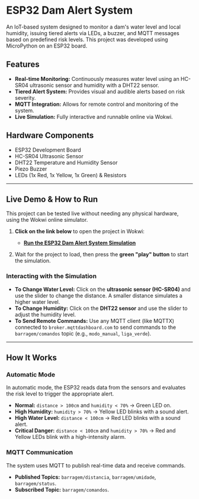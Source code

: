 # ESP32 Dam Alert System

An IoT-based system designed to monitor a dam's water level and local humidity, issuing tiered alerts via LEDs, a buzzer, and MQTT messages based on predefined risk levels. This project was developed using MicroPython on an ESP32 board.


## Features

-   **Real-time Monitoring:** Continuously measures water level using an HC-SR04 ultrasonic sensor and humidity with a DHT22 sensor.
-   **Tiered Alert System:** Provides visual and audible alerts based on risk severity.
-   **MQTT Integration:** Allows for remote control and monitoring of the system.
-   **Live Simulation:** Fully interactive and runnable online via Wokwi.

## Hardware Components

-   ESP32 Development Board
-   HC-SR04 Ultrasonic Sensor
-   DHT22 Temperature and Humidity Sensor
-   Piezo Buzzer
-   LEDs (1x Red, 1x Yellow, 1x Green) & Resistors

---

## Live Demo & How to Run

This project can be tested live without needing any physical hardware, using the Wokwi online simulator.

1.  **Click on the link below** to open the project in Wokwi:
    -   **[Run the ESP32 Dam Alert System Simulation](https://wokwi.com/projects/433233310642725889)**

2.  Wait for the project to load, then press the **green "play" button** to start the simulation.

### Interacting with the Simulation

-   **To Change Water Level:** Click on the **ultrasonic sensor (HC-SR04)** and use the slider to change the distance. A smaller distance simulates a higher water level.
-   **To Change Humidity:** Click on the **DHT22 sensor** and use the slider to adjust the humidity level.
-   **To Send Remote Commands:** Use any MQTT client (like MQTTX) connected to `broker.mqttdashboard.com` to send commands to the `barragem/comandos` topic (e.g., `modo_manual`, `liga_verde`).

---

## How It Works

### Automatic Mode
In automatic mode, the ESP32 reads data from the sensors and evaluates the risk level to trigger the appropriate alert.

-   **Normal:** `distance > 100cm` and `humidity < 70%` -> Green LED on.
-   **High Humidity:** `humidity > 70%` -> Yellow LED blinks with a sound alert.
-   **High Water Level:** `distance < 100cm` -> Red LED blinks with a sound alert.
-   **Critical Danger:** `distance < 100cm` and `humidity > 70%` -> Red and Yellow LEDs blink with a high-intensity alarm.

### MQTT Communication
The system uses MQTT to publish real-time data and receive commands.

-   **Published Topics:** `barragem/distancia`, `barragem/umidade`, `barragem/status`.
-   **Subscribed Topic:** `barragem/comandos`.
